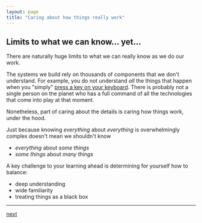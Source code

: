 ```yaml
---
layout: page
title: "Caring about how things really work"
---
```


## Limits to what we can know... yet...

There are naturally huge limits to what we can really know as we do our work.

The systems we build rely on thousands of components that we don't understand. For example, you do not understand _all_ the things that happen when you "simply" [press a key on your keyboard](../dizzying-invisible-depth). There is probably not a single person on the planet who has a full command of all the technologies that come into play at that moment.

Nonetheless, part of caring about the details is caring how things work, under the hood.

Just because knowing _everything_ about _everything_ is overwhelmingly complex doesn't mean we shouldn't know

* _everything_ about _some things_
* _some things_ about _many things_

A key challenge to your learning ahead is determining for yourself how to balance:

* deep understanding
* wide familiarity
* treating things as a black box

---
[next](../05-caring-that-things-work)
